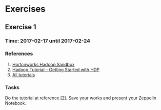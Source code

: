 # Exercises
## Exercise 1
### Time: 2017-02-17 until 2017-02-24
### References
1. [Hortonworks Hadoop Sandbox](http://hortonworks.com/products/sandbox/)
2. [Hadoop Tutorial – Getting Started with HDP](http://hortonworks.com/hadoop-tutorial/hello-world-an-introduction-to-hadoop-hcatalog-hive-and-pig/)
3. [All tutorials](http://hortonworks.com/tutorials/)

### Tasks
Do the tutorial at reference [2]. Save your works and present your Zeppelin Notebook.
